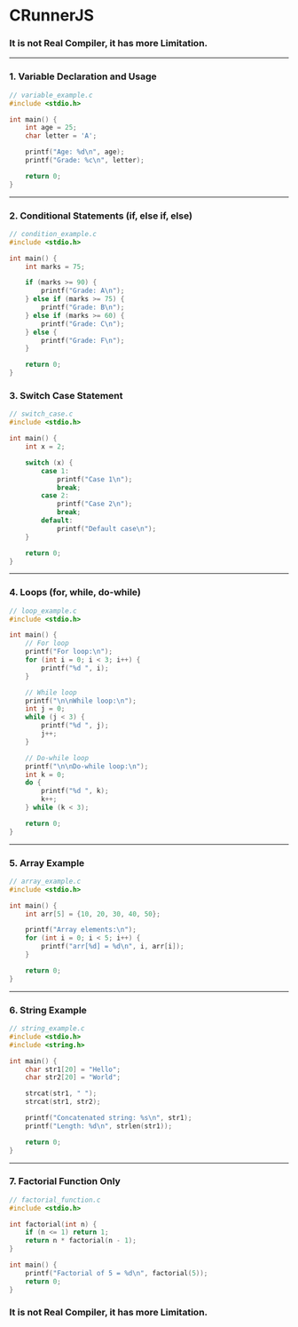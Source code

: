 # CRunnerJS

###  **It is not Real Compiler, it has more Limitation.**
---

###  1. **Variable Declaration and Usage**

```c
// variable_example.c
#include <stdio.h>

int main() {
    int age = 25;
    char letter = 'A';

    printf("Age: %d\n", age);
    printf("Grade: %c\n", letter);

    return 0;
}
```

---

###  2. **Conditional Statements (if, else if, else)**

```c
// condition_example.c
#include <stdio.h>

int main() {
    int marks = 75;

    if (marks >= 90) {
        printf("Grade: A\n");
    } else if (marks >= 75) {
        printf("Grade: B\n");
    } else if (marks >= 60) {
        printf("Grade: C\n");
    } else {
        printf("Grade: F\n");
    }

    return 0;
}
```
###  3. **Switch Case Statement**

```c
// switch_case.c
#include <stdio.h>

int main() {
    int x = 2;

    switch (x) {
        case 1:
            printf("Case 1\n");
            break;
        case 2:
            printf("Case 2\n");
            break;
        default:
            printf("Default case\n");
    }

    return 0;
}
```

---

###  4. **Loops (for, while, do-while)**

```c
// loop_example.c
#include <stdio.h>

int main() {
    // For loop
    printf("For loop:\n");
    for (int i = 0; i < 3; i++) {
        printf("%d ", i);
    }

    // While loop
    printf("\n\nWhile loop:\n");
    int j = 0;
    while (j < 3) {
        printf("%d ", j);
        j++;
    }

    // Do-while loop
    printf("\n\nDo-while loop:\n");
    int k = 0;
    do {
        printf("%d ", k);
        k++;
    } while (k < 3);

    return 0;
}
```

---

###  5. **Array Example**

```c
// array_example.c
#include <stdio.h>

int main() {
    int arr[5] = {10, 20, 30, 40, 50};

    printf("Array elements:\n");
    for (int i = 0; i < 5; i++) {
        printf("arr[%d] = %d\n", i, arr[i]);
    }

    return 0;
}
```

---

###  6. **String Example**

```c
// string_example.c
#include <stdio.h>
#include <string.h>

int main() {
    char str1[20] = "Hello";
    char str2[20] = "World";

    strcat(str1, " ");
    strcat(str1, str2);

    printf("Concatenated string: %s\n", str1);
    printf("Length: %d\n", strlen(str1));

    return 0;
}
```

---

###  7. **Factorial Function Only**

```c
// factorial_function.c
#include <stdio.h>

int factorial(int n) {
    if (n <= 1) return 1;
    return n * factorial(n - 1);
}

int main() {
    printf("Factorial of 5 = %d\n", factorial(5));
    return 0;
}
```
###  **It is not Real Compiler, it has more Limitation.**


